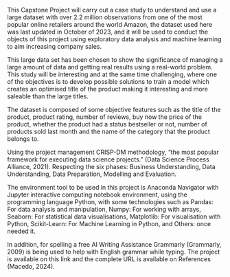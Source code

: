 This Capstone Project will carry out a case study to understand and use a large dataset with over 2.2 million observations from one of the most popular online retailers around the world Amazon, the dataset used here was last updated in October of 2023, and it will be used to conduct the objects of this project using exploratory data analysis and machine learning to aim increasing company sales.

This large data set has been chosen to show the significance of managing a large amount of data and getting real results using a real-world problem. This study will be interesting and at the same time challenging, where one of the objectives is to develop possible solutions to train a model which creates an optimised title of the product making it interesting and more saleable than the large titles.

The dataset is composed of some objective features such as the title of the product, product rating, number of reviews, buy now the price of the product, whether the product had a status bestseller or not, number of products sold last month and the name of the category that the product belongs to.

Using the project management CRISP-DM methodology, “the most popular framework for executing data science projects.” (Data Science Process Alliance, 2021). Respecting the six phases: Business Understanding, Data Understanding, Data Preparation, Modelling and Evaluation.

The environment tool to be used in this project is Anaconda Navigator with Jupyter interactive computing notebook environment, using the programming language Python, with some technologies such as Pandas: For data analysis and manipulation, Numpy: For working with arrays, Seaborn: For statistical data visualisations, Matplotlib: For visualisation with Python, Scikit-Learn: For Machine Learning in Python, and Others: once needed it.

In addition, for spelling a free AI Writing Assistance Grammarly (Grammarly, 2009) is being used to help with English grammar while typing. The project is available on this link and the complete URL is available on References (Macedo, 2024).
